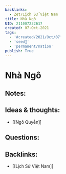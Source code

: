 ```yaml
---
backlinks:
  - Zet/Lịch Sử Việt Nam
title: Nhà Ngô
UID: 211007232617
created: 07-Oct-2021
tags:
  - '#created/2021/Oct/07'
  - 'seed🥜'
  - 'permanent/nation'
publish: True
---
```

# Nhà Ngô

## Notes:


## Ideas & thoughts:
- [[Ngô Quyền]]

## Questions:


## Backlinks:
- [[Lịch Sử Việt Nam]]
